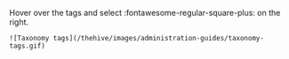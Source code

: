 Hover over the tags and select :fontawesome-regular-square-plus: on the right.

    ![Taxonomy tags](/thehive/images/administration-guides/taxonomy-tags.gif)
